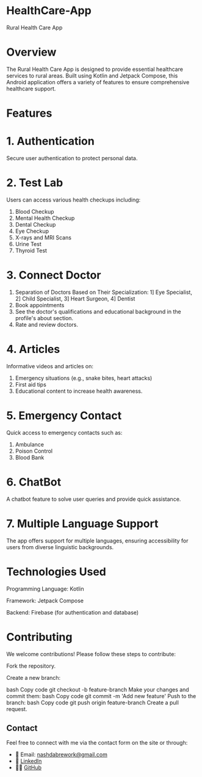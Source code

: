 # HealthCare-App
Rural Health Care App

# Overview
The Rural Health Care App is designed to provide essential healthcare services to rural areas. Built using Kotlin and Jetpack Compose, this Android application offers a variety of features to ensure comprehensive healthcare support.

# Features
# 1. Authentication
Secure user authentication to protect personal data.

# 2. Test Lab
Users can access various health checkups including: 
1. Blood Checkup
2. Mental Health Checkup
3. Dental Checkup
4. Eye Checkup
5. X-rays and MRI Scans
6. Urine Test
7. Thyroid Test

# 3. Connect Doctor 
1. Separation of Doctors Based on Their Specialization:
  1] Eye Specialist,
  2] Child Specialist,
  3] Heart Surgeon,
  4] Dentist
2. Book appointments
3. See the doctor's qualifications and educational background in the profile's about section.
4. Rate and review doctors.

# 4. Articles
Informative videos and articles on: 
 1. Emergency situations (e.g., snake bites, heart attacks)
 2.  First aid tips
 3.  Educational content to increase health awareness.

# 5. Emergency Contact
Quick access to emergency contacts such as: 
1. Ambulance
2. Poison Control
3. Blood Bank

# 6. ChatBot
A chatbot feature to solve user queries and provide quick assistance. 

# 7. Multiple Language Support
The app offers support for multiple languages, ensuring accessibility for users from diverse linguistic backgrounds.

# Technologies Used
Programming Language: Kotlin 

Framework: Jetpack Compose 

Backend: Firebase (for authentication and database)

# Contributing
We welcome contributions! Please follow these steps to contribute:

Fork the repository.

Create a new branch:

bash Copy code git checkout -b feature-branch Make your changes and commit them: bash Copy code git commit -m 'Add new feature' Push to the branch: bash Copy code git push origin feature-branch Create a pull request.


## Contact

Feel free to connect with me via the contact form on the site or through:

- 📧 Email: [nashdabrework@gmail.com](mailto:nashdabrework@gmail.com)
- 💼 [LinkedIn](https://www.linkedin.com/in/nash-dabre-56a3a226a)
- 🧑‍💻 [GitHub](https://github.com/nashdabre)

